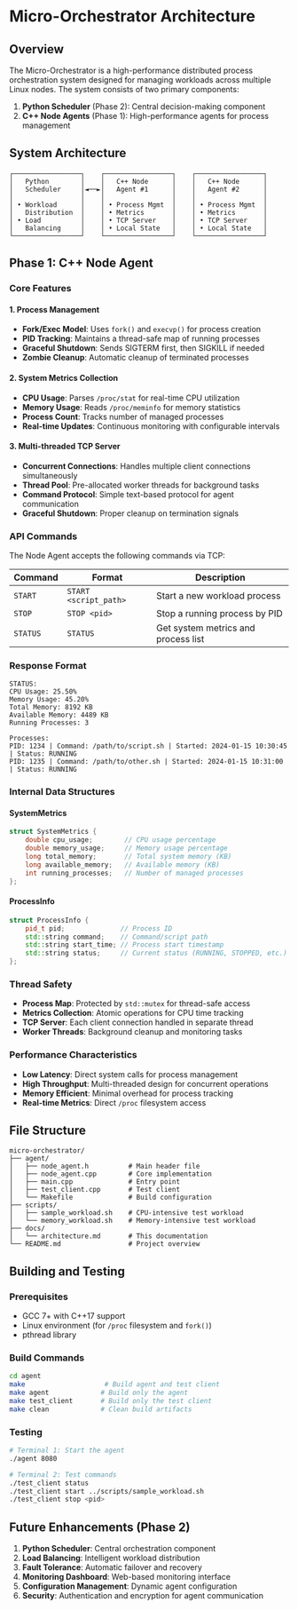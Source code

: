 # Micro-Orchestrator Architecture

## Overview

The Micro-Orchestrator is a high-performance distributed process orchestration system designed for managing workloads across multiple Linux nodes. The system consists of two primary components:

1. **Python Scheduler** (Phase 2): Central decision-making component
2. **C++ Node Agents** (Phase 1): High-performance agents for process management

## System Architecture

```
┌─────────────────┐    ┌─────────────────┐    ┌─────────────────┐
│   Python        │    │   C++ Node      │    │   C++ Node      │
│   Scheduler     │◄──►│   Agent #1      │    │   Agent #2      │
│                 │    │                 │    │                 │
│ • Workload      │    │ • Process Mgmt  │    │ • Process Mgmt  │
│   Distribution  │    │ • Metrics       │    │ • Metrics       │
│ • Load          │    │ • TCP Server    │    │ • TCP Server    │
│   Balancing     │    │ • Local State   │    │ • Local State   │
└─────────────────┘    └─────────────────┘    └─────────────────┘
```

## Phase 1: C++ Node Agent

### Core Features

#### 1. Process Management
- **Fork/Exec Model**: Uses `fork()` and `execvp()` for process creation
- **PID Tracking**: Maintains a thread-safe map of running processes
- **Graceful Shutdown**: Sends SIGTERM first, then SIGKILL if needed
- **Zombie Cleanup**: Automatic cleanup of terminated processes

#### 2. System Metrics Collection
- **CPU Usage**: Parses `/proc/stat` for real-time CPU utilization
- **Memory Usage**: Reads `/proc/meminfo` for memory statistics
- **Process Count**: Tracks number of managed processes
- **Real-time Updates**: Continuous monitoring with configurable intervals

#### 3. Multi-threaded TCP Server
- **Concurrent Connections**: Handles multiple client connections simultaneously
- **Thread Pool**: Pre-allocated worker threads for background tasks
- **Command Protocol**: Simple text-based protocol for agent communication
- **Graceful Shutdown**: Proper cleanup on termination signals

### API Commands

The Node Agent accepts the following commands via TCP:

| Command | Format | Description |
|---------|--------|-------------|
| `START` | `START <script_path>` | Start a new workload process |
| `STOP` | `STOP <pid>` | Stop a running process by PID |
| `STATUS` | `STATUS` | Get system metrics and process list |

### Response Format

```
STATUS:
CPU Usage: 25.50%
Memory Usage: 45.20%
Total Memory: 8192 KB
Available Memory: 4489 KB
Running Processes: 3

Processes:
PID: 1234 | Command: /path/to/script.sh | Started: 2024-01-15 10:30:45 | Status: RUNNING
PID: 1235 | Command: /path/to/other.sh | Started: 2024-01-15 10:31:00 | Status: RUNNING
```

### Internal Data Structures

#### SystemMetrics
```cpp
struct SystemMetrics {
    double cpu_usage;        // CPU usage percentage
    double memory_usage;     // Memory usage percentage
    long total_memory;       // Total system memory (KB)
    long available_memory;   // Available memory (KB)
    int running_processes;   // Number of managed processes
};
```

#### ProcessInfo
```cpp
struct ProcessInfo {
    pid_t pid;              // Process ID
    std::string command;    // Command/script path
    std::string start_time; // Process start timestamp
    std::string status;     // Current status (RUNNING, STOPPED, etc.)
};
```

### Thread Safety

- **Process Map**: Protected by `std::mutex` for thread-safe access
- **Metrics Collection**: Atomic operations for CPU time tracking
- **TCP Server**: Each client connection handled in separate thread
- **Worker Threads**: Background cleanup and monitoring tasks

### Performance Characteristics

- **Low Latency**: Direct system calls for process management
- **High Throughput**: Multi-threaded design for concurrent operations
- **Memory Efficient**: Minimal overhead for process tracking
- **Real-time Metrics**: Direct `/proc` filesystem access

## File Structure

```
micro-orchestrator/
├── agent/
│   ├── node_agent.h          # Main header file
│   ├── node_agent.cpp        # Core implementation
│   ├── main.cpp              # Entry point
│   ├── test_client.cpp       # Test client
│   └── Makefile              # Build configuration
├── scripts/
│   ├── sample_workload.sh    # CPU-intensive test workload
│   └── memory_workload.sh    # Memory-intensive test workload
├── docs/
│   └── architecture.md       # This documentation
└── README.md                 # Project overview
```

## Building and Testing

### Prerequisites
- GCC 7+ with C++17 support
- Linux environment (for `/proc` filesystem and `fork()`)
- pthread library

### Build Commands
```bash
cd agent
make                    # Build agent and test client
make agent             # Build only the agent
make test_client       # Build only the test client
make clean             # Clean build artifacts
```

### Testing
```bash
# Terminal 1: Start the agent
./agent 8080

# Terminal 2: Test commands
./test_client status
./test_client start ../scripts/sample_workload.sh
./test_client stop <pid>
```

## Future Enhancements (Phase 2)

1. **Python Scheduler**: Central orchestration component
2. **Load Balancing**: Intelligent workload distribution
3. **Fault Tolerance**: Automatic failover and recovery
4. **Monitoring Dashboard**: Web-based monitoring interface
5. **Configuration Management**: Dynamic agent configuration
6. **Security**: Authentication and encryption for agent communication 